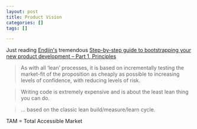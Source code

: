 ```yaml
---
layout: post
title: Product Vision
categories: []
tags: []

---
```


Just reading [Endjin's](https://endjin.com) tremendous [Step-by-step guide to bootstrapping your new product development – Part 1, Principles](https://blogs.endjin.com/2015/03/step-by-step-guide-to-bootstrapping-your-new-product-development-part-1-principles/)

> As with all ‘lean’ processes, it is based on incrementally testing the market-fit of the proposition as cheaply as possible to increasing levels of confidence, with reducing levels of risk.

> Writing code is extremely expensive and is about the least lean thing you can do.

> ... based on the classic lean build/measure/learn cycle.

TAM = Total Accessible Market


